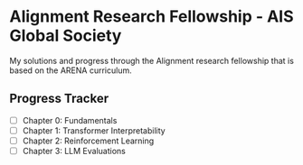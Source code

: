 # Alignment Research Fellowship - AIS Global Society

My solutions and progress through the Alignment research fellowship that is based on the ARENA curriculum.

## Progress Tracker
- [ ] Chapter 0: Fundamentals
- [ ] Chapter 1: Transformer Interpretability
- [ ] Chapter 2: Reinforcement Learning
- [ ] Chapter 3: LLM Evaluations
